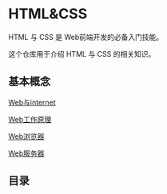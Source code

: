 # HTML&CSS

HTML 与 CSS 是 Web前端开发的必备入门技能。

这个仓库用于介绍 HTML 与 CSS 的相关知识。

## 基本概念

[Web与internet](https://github.com/PsChina/HTML-CSS/blob/master/Web%1C%E4%B8%8EInternet.md)

[Web工作原理](https://github.com/PsChina/HTML-CSS/blob/master/Web工作原理.md)

[Web浏览器](https://github.com/PsChina/HTML-CSS/blob/master/Web浏览器.md)

[Web服务器](https://github.com/PsChina/HTML-CSS/blob/master/Web服务器.md)

## 目录